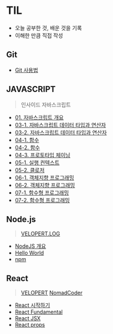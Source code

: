 # TIL

- 오늘 공부한 것, 배운 것을 기록
- 이해한 만큼 직접 작성

## Git

- [Git 사용법](./git/git.md)

## JAVASCRIPT

> 인사이드 자바스크립트

- [01. 자바스크립트 개요](./Javascript/01_Javascript_Summary.md)
- [03-1. 자바스크립트 데이터 타입과 연산자](./Javascript/03_Javascript_datatype&operators_1.md)
- [03-2. 자바스크립트 데이터 타입과 연산자](./Javascript/03_Javascript_datatype&operators_2.md)
- [04-1. 함수](./Javascript/04_Javascript_function_1.md)
- [04-2. 함수](./Javascript/04_Javascript_function_2.md)
- [04-3. 프로토타입 체이닝](./Javascript/04_Javascript_prototypeChaining.md)
- [05-1. 실행 컨텍스트](./Javascript/05_Javascript_executionContext.md)
- [05-2. 클로저](./Javascript/05_Javascript_closer.md)
- [06-1. 객체지향 프로그래밍](./Javascript/06_Javascript_oop_1.md)
- [06-2. 객체지향 프로그래밍](./Javascript/06_Javascript_oop_2.md)
- [07-1. 함수형 프로그래밍](./Javascript/07_Javascript_fp_1.md)
- [07-2. 함수형 프로그래밍](./Javascript/07_Javascript_fp_2.md)

## Node.js

> [VELOPERT.LOG](https://velopert.com/node-js-tutorials)

- [NodeJS 개요](./NodeJS/NodeJS_Summary.md)
- [Hello World](./NodeJS/NodeJS_HelloWorld.md)
- [npm](./NodeJS/NodeJS_npm.md)

## React

> [VELOPERT](https://react.vlpt.us/) [NomadCoder](https://nomadcoders.co/)

- [React 시작하기](./React/React_Summary.md)
- [React Fundamental](./React/React_fundamentals.md)
- [React JSX](./React/React_JSX.md)
- [React props](./React/React_props.md)
